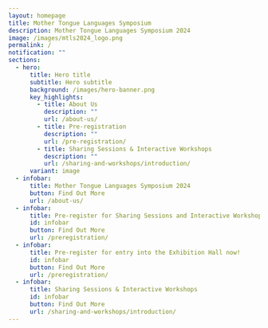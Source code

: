 ```yaml
---
layout: homepage
title: Mother Tongue Languages Symposium
description: Mother Tongue Languages Symposium 2024
image: /images/mtls2024_logo.png
permalink: /
notification: ""
sections:
  - hero:
      title: Hero title
      subtitle: Hero subtitle
      background: /images/hero-banner.png
      key_highlights:
        - title: About Us
          description: ""
          url: /about-us/
        - title: Pre-registration
          description: ""
          url: /pre-registration/
        - title: Sharing Sessions & Interactive Workshops
          description: ""
          url: /sharing-and-workshops/introduction/
      variant: image
  - infobar:
      title: Mother Tongue Languages Symposium 2024
      button: Find Out More
      url: /about-us/
  - infobar:
      title: Pre-register for Sharing Sessions and Interactive Workshops!
      id: infobar
      button: Find Out More
      url: /preregistration/
  - infobar:
      title: Pre-register for entry into the Exhibition Hall now!
      id: infobar
      button: Find Out More
      url: /preregistration/
  - infobar:
      title: Sharing Sessions & Interactive Workshops
      id: infobar
      button: Find Out More
      url: /sharing-and-workshops/introduction/
---
```

